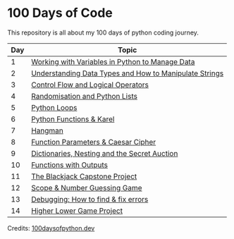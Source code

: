 # 100 Days of Code
This repository is all about my 100 days of python coding journey.

| Day | Topic |
| --- | ------------------------------------------------------- |
|  1  | [Working with Variables in Python to Manage Data](day1) |
|  2  | [Understanding Data Types and How to Manipulate Strings](day2) |
|  3  | [Control Flow and Logical Operators](day3) |
|  4  | [Randomisation and Python Lists](day4) |
|  5  | [Python Loops](day5) |
|  6  | [Python Functions & Karel](day6) |
|  7  | [Hangman](day7) |
|  8  | [Function Parameters & Caesar Cipher](day8) |
|  9  | [Dictionaries, Nesting and the Secret Auction](day9) |
|  10 | [Functions with Outputs](day10) |
|  11 | [The Blackjack Capstone Project](day11) |
|  12 | [Scope & Number Guessing Game](day12) |
|  13 | [Debugging: How to find & fix errors](day13) |
|  14 | [Higher Lower Game Project](day14) |

Credits: [100daysofpython.dev](https://100daysofpython.dev/)
